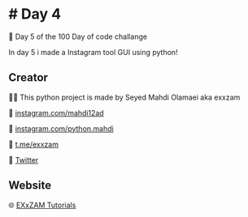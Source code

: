 

# # Day 4
📝
Day 5 of the 100 Day of code challange

In day 5 i made a Instagram tool GUI using python!





## Creator
👨‍💻 This python project is made by Seyed Mahdi Olamaei aka exxzam


🔗 [instagram.com/mahdi12ad](https://instagram.com/mahdi12ad)


🔗 [instagram.com/python.mahdi](https://instagram.com/python.mahdi)


🔗 [t.me/exxzam](https://t.me/exxzam)

🔗 [Twitter](https://twitter.com/MahdiPython)


## Website

🌐 [EXxZAM Tutorials](https://exxzamtutorials.ir)

